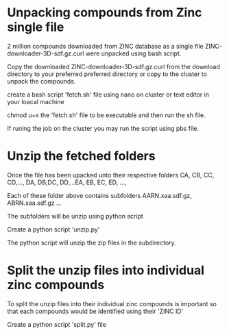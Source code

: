 # Unpacking compounds from Zinc single file 

2 million compounds downloaded from ZINC database as a single file  ZINC-downloader-3D-sdf.gz.curl were unpacked using bash script.

Copy the downloaded ZINC-downloader-3D-sdf.gz.curl from the download directory to your preferred preferred directory or copy to the cluster to unpack the compounds.

create a bash script 'fetch.sh' file using nano on cluster or text editor in your loacal machine

chmod u+x the 'fetch.sh' file to be executable and then run the sh file.

If runing the job on the cluster you may run the script using pbs file.

# Unzip the fetched folders 

Once the file has been upacked unto their respective folders CA, CB, CC, CD,..., DA, DB,DC, DD,...EA, EB, EC, ED, ..., 

Each of these folder above contains subfolders AARN.xaa.sdf.gz, ABRN.xaa.sdf.gz ...

The subfolders will be unzip using python script 

Create a python script 'unzip.py' 

The python script will unzip the zip files in the subdirectory.

# Split the unzip files into individual zinc compounds

To split the unzip files into their individual zinc compounds is important so that each compounds would be identified using their 'ZINC ID'

Create a python script 'split.py' file 
